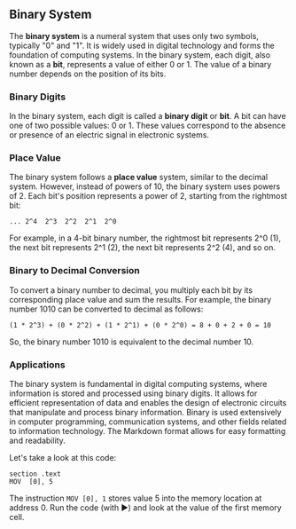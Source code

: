 
## Binary System

The **binary system** is a numeral system that uses only two symbols, typically "0" and "1". It is widely used in digital technology and forms the foundation of computing systems. In the binary system, each digit, also known as a **bit**, represents a value of either 0 or 1. The value of a binary number depends on the position of its bits.

### Binary Digits

In the binary system, each digit is called a **binary digit** or **bit**. A bit can have one of two possible values: 0 or 1. These values correspond to the absence or presence of an electric signal in electronic systems.

### Place Value

The binary system follows a **place value** system, similar to the decimal system. However, instead of powers of 10, the binary system uses powers of 2. Each bit's position represents a power of 2, starting from the rightmost bit:

`... 2^4  2^3  2^2  2^1  2^0`

For example, in a 4-bit binary number, the rightmost bit represents 2^0 (1), the next bit represents 2^1 (2), the next bit represents 2^2 (4), and so on.

### Binary to Decimal Conversion

To convert a binary number to decimal, you multiply each bit by its corresponding place value and sum the results. For example, the binary number 1010 can be converted to decimal as follows:

`(1 * 2^3) + (0 * 2^2) + (1 * 2^1) + (0 * 2^0) = 8 + 0 + 2 + 0 = 10`

So, the binary number 1010 is equivalent to the decimal number 10.

### Applications

The binary system is fundamental in digital computing systems, where information is stored and processed using binary digits. It allows for efficient representation of data and enables the design of electronic circuits that manipulate and process binary information. Binary is used extensively in computer programming, communication systems, and other fields related to information technology.
The Markdown format allows for easy formatting and readability.


Let's take a look at this code:

```shell
section .text
MOV  [0], 5

```

The instruction `MOV [0], 1` stores value 5 into the memory location at address 0.
Run the code (with ▶️) and look at the value of the first memory cell.
